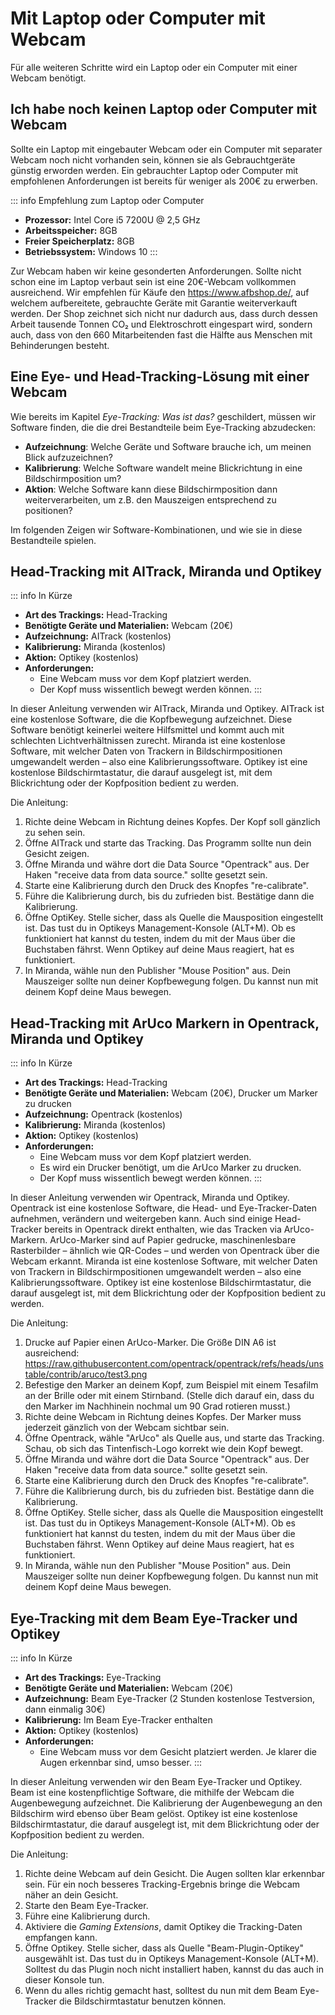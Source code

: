 # Mit Laptop oder Computer mit Webcam

Für alle weiteren Schritte wird ein Laptop oder ein Computer mit einer Webcam benötigt.

## Ich habe noch keinen Laptop oder Computer mit Webcam
Sollte ein Laptop mit eingebauter Webcam oder ein Computer mit separater Webcam noch nicht vorhanden sein, können sie als Gebrauchtgeräte günstig erworden werden.
Ein gebrauchter Laptop oder Computer mit empfohlenen Anforderungen ist bereits für weniger als 200€ zu erwerben.

::: info Empfehlung zum Laptop oder Computer
- **Prozessor:** Intel Core i5 7200U @ 2,5 GHz
- **Arbeitsspeicher:** 8GB
- **Freier Speicherplatz:** 8GB
- **Betriebssystem:** Windows 10
:::

Zur Webcam haben wir keine gesonderten Anforderungen. Sollte nicht schon eine im Laptop verbaut sein ist eine 20€-Webcam vollkommen ausreichend.
Wir empfehlen für Käufe den https://www.afbshop.de/, auf welchem aufbereitete, gebrauchte Geräte mit Garantie weiterverkauft werden.
Der Shop zeichnet sich nicht nur dadurch aus, dass durch dessen Arbeit tausende Tonnen CO₂ und Elektroschrott eingespart wird, sondern auch, dass von den 660 Mitarbeitenden fast die Hälfte aus Menschen mit Behinderungen besteht.

## Eine Eye- und Head-Tracking-Lösung mit einer Webcam

Wie bereits im Kapitel _Eye-Tracking: Was ist das?_ geschildert, müssen wir Software finden, die die drei Bestandteile beim Eye-Tracking abzudecken:
- **Aufzeichnung**: Welche Geräte und Software brauche ich, um meinen Blick aufzuzeichnen?
- **Kalibrierung**: Welche Software wandelt meine Blickrichtung in eine Bildschirmposition um?
- **Aktion**: Welche Software kann diese Bildschirmposition dann weiterverarbeiten, um z.B. den Mauszeigen entsprechend zu positionen?

Im folgenden Zeigen wir Software-Kombinationen, und wie sie in diese Bestandteile spielen.

## Head-Tracking mit AITrack, Miranda und Optikey

::: info In Kürze
- **Art des Trackings:** Head-Tracking
- **Benötigte Geräte und Materialien:** Webcam (20€)
- **Aufzeichnung:** AITrack (kostenlos)
- **Kalibrierung:** Miranda (kostenlos)
- **Aktion:** Optikey (kostenlos)
- **Anforderungen:**
    - Eine Webcam muss vor dem Kopf platziert werden.
    - Der Kopf muss wissentlich bewegt werden können.
:::

In dieser Anleitung verwenden wir AITrack, Miranda und Optikey.
AITrack ist eine kostenlose Software, die die Kopfbewegung aufzeichnet.
Diese Software benötigt keinerlei weitere Hilfsmittel und kommt auch mit schlechten Lichtverhältnissen zurecht.
Miranda ist eine kostenlose Software, mit welcher Daten von Trackern in Bildschirmpositionen umgewandelt werden – also eine Kalibrierungssoftware.
Optikey ist eine kostenlose Bildschirmtastatur, die darauf ausgelegt ist, mit dem Blickrichtung oder der Kopfposition bedient zu werden.

Die Anleitung:
1. Richte deine Webcam in Richtung deines Kopfes.
   Der Kopf soll gänzlich zu sehen sein.
2. Öffne AITrack und starte das Tracking. Das Programm sollte nun dein Gesicht zeigen.
3. Öffne Miranda und währe dort die Data Source "Opentrack" aus. Der Haken "receive data from data source." sollte gesetzt sein.
5. Starte eine Kalibrierung durch den Druck des Knopfes "re-calibrate".
6. Führe die Kalibrierung durch, bis du zufrieden bist. Bestätige dann die Kalibrierung.
7. Öffne OptiKey. Stelle sicher, dass als Quelle die Mausposition eingestellt ist. Das tust du in Optikeys Management-Konsole (ALT+M). Ob es funktioniert hat kannst du testen, indem du mit der Maus über die Buchstaben fährst. Wenn Optikey auf deine Maus reagiert, hat es funktioniert.
8. In Miranda, wähle nun den Publisher "Mouse Position" aus. Dein Mauszeiger sollte nun deiner Kopfbewegung folgen. Du kannst nun mit deinem Kopf deine Maus bewegen.


## Head-Tracking mit ArUco Markern in Opentrack, Miranda und Optikey

::: info In Kürze
- **Art des Trackings:** Head-Tracking
- **Benötigte Geräte und Materialien:** Webcam (20€), Drucker um Marker zu drucken
- **Aufzeichnung:** Opentrack (kostenlos)
- **Kalibrierung:** Miranda (kostenlos)
- **Aktion:** Optikey (kostenlos)
- **Anforderungen:**
    - Eine Webcam muss vor dem Kopf platziert werden.
    - Es wird ein Drucker benötigt, um die ArUco Marker zu drucken.
    - Der Kopf muss wissentlich bewegt werden können.
:::

In dieser Anleitung verwenden wir Opentrack, Miranda und Optikey.
Opentrack ist eine kostenlose Software, die Head- und Eye-Tracker-Daten aufnehmen, verändern und weitergeben kann.
Auch sind einige Head-Tracker bereits in Opentrack direkt enthalten, wie das Tracken via ArUco-Markern.
ArUco-Marker sind auf Papier gedrucke, maschinenlesbare Rasterbilder – ähnlich wie QR-Codes – und werden von Opentrack über die Webcam erkannt.
Miranda ist eine kostenlose Software, mit welcher Daten von Trackern in Bildschirmpositionen umgewandelt werden – also eine Kalibrierungssoftware.
Optikey ist eine kostenlose Bildschirmtastatur, die darauf ausgelegt ist, mit dem Blickrichtung oder der Kopfposition bedient zu werden.

Die Anleitung:
1. Drucke auf Papier einen ArUco-Marker. Die Größe DIN A6 ist ausreichend: https://raw.githubusercontent.com/opentrack/opentrack/refs/heads/unstable/contrib/aruco/test3.png
2. Befestige den Marker an deinem Kopf, zum Beispiel mit einem Tesafilm an der Brille oder mit einem Stirnband. (Stelle dich darauf ein, dass du den Marker im Nachhinein nochmal um 90 Grad rotieren musst.)
3. Richte deine Webcam in Richtung deines Kopfes.
   Der Marker muss jederzeit gänzlich von der Webcam sichtbar sein.
4. Öffne Opentrack, wähle "ArUco" als Quelle aus, und starte das Tracking. Schau, ob sich das Tintenfisch-Logo korrekt wie dein Kopf bewegt.
3. Öffne Miranda und währe dort die Data Source "Opentrack" aus. Der Haken "receive data from data source." sollte gesetzt sein.
5. Starte eine Kalibrierung durch den Druck des Knopfes "re-calibrate".
6. Führe die Kalibrierung durch, bis du zufrieden bist. Bestätige dann die Kalibrierung.
7. Öffne OptiKey. Stelle sicher, dass als Quelle die Mausposition eingestellt ist. Das tust du in Optikeys Management-Konsole (ALT+M). Ob es funktioniert hat kannst du testen, indem du mit der Maus über die Buchstaben fährst. Wenn Optikey auf deine Maus reagiert, hat es funktioniert.
8. In Miranda, wähle nun den Publisher "Mouse Position" aus. Dein Mauszeiger sollte nun deiner Kopfbewegung folgen. Du kannst nun mit deinem Kopf deine Maus bewegen.

## Eye-Tracking mit dem Beam Eye-Tracker und Optikey

::: info In Kürze
- **Art des Trackings:** Eye-Tracking
- **Benötigte Geräte und Materialien:** Webcam (20€)
- **Aufzeichnung:** Beam Eye-Tracker (2 Stunden kostenlose Testversion, dann einmalig 30€)
- **Kalibrierung:** Im Beam Eye-Tracker enthalten
- **Aktion:** Optikey (kostenlos)
- **Anforderungen:**
    - Eine Webcam muss vor dem Gesicht platziert werden.
      Je klarer die Augen erkennbar sind, umso besser.
:::

In dieser Anleitung verwenden wir den Beam Eye-Tracker und Optikey.
Beam ist eine kostenpflichtige Software, die mithilfe der Webcam die Augenbewegung aufzeichnet.
Die Kalibrierung der Augenbewegung an den Bildschirm wird ebenso über Beam gelöst.
Optikey ist eine kostenlose Bildschirmtastatur, die darauf ausgelegt ist, mit dem Blickrichtung oder der Kopfposition bedient zu werden.

Die Anleitung:
1. Richte deine Webcam auf dein Gesicht.
   Die Augen sollten klar erkennbar sein.
   Für ein noch besseres Tracking-Ergebnis bringe die Webcam näher an dein Gesicht.
2. Starte den Beam Eye-Tracker.
3. Führe eine Kalibrierung durch.
4. Aktiviere die _Gaming Extensions_, damit Optikey die Tracking-Daten empfangen kann.
5. Öffne Optikey. Stelle sicher, dass als Quelle "Beam-Plugin-Optikey" ausgewählt ist. Das tust du in Optikeys Management-Konsole (ALT+M). Solltest du das Plugin noch nicht installiert haben, kannst du das auch in dieser Konsole tun.
6. Wenn du alles richtig gemacht hast, solltest du nun mit dem Beam Eye-Tracker die Bildschirmtastatur benutzen können.
